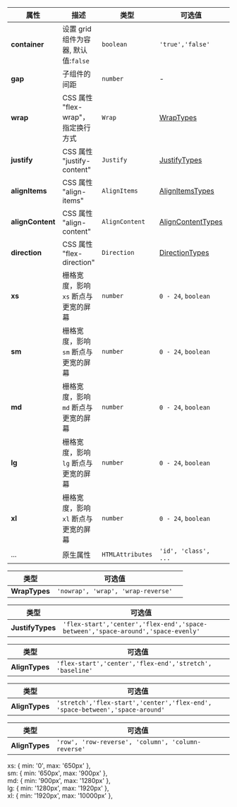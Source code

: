 <playground
  title="默认的"
  name="ex-grid-default"
/>

<playground 
  title="流体布局" 
  desc="容器的自动换行与缩放"
  name="ex-grid-fluid"
 />

<playground 
  title="响应式布局" 
  desc="在不同屏幕宽度下自动使用不同布局方式"
  name="ex-grid-responsive"
 />

<playground 
  title="隐藏元素" 
  desc="当单位大小为 0 时会自动隐藏当前元素"
  name="ex-grid-hidden"
 />

<playground 
  title="自动宽度" 
  desc="自动分配剩余宽度"
  name="ex-grid-auto"
 />

<fe-attributes>

<fe-attributes-title title="Grid Props" />

| 属性             | 描述                                 | 类型             | 可选值                                  | 默认值       |
| ---------------- | ------------------------------------ | ---------------- | --------------------------------------- | ------------ |
| **container**    | 设置 grid 组件为容器, 默认值:`false` | `boolean`        | `'true','false'`                        | `false`      |
| **gap**          | 子组件的间距                         | `number`         | -                                       | `0`          |
| **wrap**         | CSS 属性 "flex-wrap"，指定换行方式   | `Wrap`           | [WrapTypes](#wrapTypes)                 | `wrap`       |
| **justify**      | CSS 属性 "justify-content"           | `Justify`        | [JustifyTypes](#justifyTypes)           | `flex-start` |
| **alignItems**   | CSS 属性 "align-items"               | `AlignItems`     | [AlignItemsTypes](#alignitemsTypes)     | `stretch`    |
| **alignContent** | CSS 属性 "align-content"             | `AlignContent`   | [AlignContentTypes](#aligncontentTypes) | `flex-start` |
| **direction**    | CSS 属性 "flex-direction"            | `Direction`      | [DirectionTypes](#directionTypes)       | `row`        |
| **xs**           | 栅格宽度，影响 `xs` 断点与更宽的屏幕 | `number`         | `0 - 24`, `boolean`                     | `false`      |
| **sm**           | 栅格宽度，影响 `sm` 断点与更宽的屏幕 | `number`         | `0 - 24`, `boolean`                     | `false`      |
| **md**           | 栅格宽度，影响 `md` 断点与更宽的屏幕 | `number`         | `0 - 24`, `boolean`                     | `false`      |
| **lg**           | 栅格宽度，影响 `lg` 断点与更宽的屏幕 | `number`         | `0 - 24`, `boolean`                     | `false`      |
| **xl**           | 栅格宽度，影响 `xl` 断点与更宽的屏幕 | `number`         | `0 - 24`, `boolean`                     | `false`      |
| ...              | 原生属性                             | `HTMLAttributes` | `'id', 'class', ...`                    | -            |

</fe-attributes>

<fe-attributes>
  
<fe-attributes-title title="WrapTypes" />

| 类型          | 可选值                             |     |
| ------------- | ---------------------------------- | --- |
| **WrapTypes** | `'nowrap', 'wrap', 'wrap-reverse'` |     |

</fe-attributes>

<fe-attributes>

<fe-attributes-title title="JustifyTypes" />

| 类型             | 可选值                                                                           |     |
| ---------------- | -------------------------------------------------------------------------------- | --- |
| **JustifyTypes** | `'flex-start','center','flex-end','space-between','space-around','space-evenly'` |     |

</fe-attributes>

<fe-attributes>

<fe-attributes-title title="AlignTypes" />

| 类型           | 可选值                                                   |     |
| -------------- | -------------------------------------------------------- | --- |
| **AlignTypes** | `'flex-start','center','flex-end','stretch', 'baseline'` |     |

</fe-attributes>

<fe-attributes>

<fe-attributes-title title="AlignContentTypes" />

| 类型           | 可选值                                                                       |     |
| -------------- | ---------------------------------------------------------------------------- | --- |
| **AlignTypes** | `'stretch','flex-start','center','flex-end', 'space-between','space-around'` |     |

</fe-attributes>

<fe-attributes>

<fe-attributes-title title="DirectionTypes" />

| 类型           | 可选值                                             |     |
| -------------- | -------------------------------------------------- | --- |
| **AlignTypes** | `'row', 'row-reverse', 'column', 'column-reverse'` |     |

</fe-attributes>

<fe-attributes>

<fe-attributes-title title="断点值" />

<fe-card>
  
<fe-code block>
xs: { min: '0', max: '650px' },
<br/>
sm: { min: '650px', max: '900px' },
<br/>
md: { min: '900px', max: '1280px' },
<br/>
lg: { min: '1280px', max: '1920px' },
<br/>
xl: { min: '1920px', max: '10000px' },

</fe-code>

</fe-card>

</fe-attributes>
